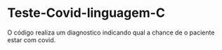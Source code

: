 # Teste-Covid-linguagem-C
O código realiza um diagnostico indicando qual a chance de o paciente estar com covid. 
